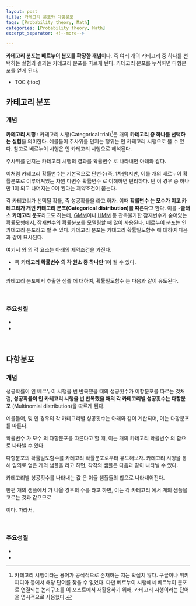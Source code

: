 ```yaml
---
layout: post
title: 카테고리 분포와 다항분포
tags: [Probability theory, Math]
categories: [Probability theory, Math]
excerpt_separator: <!--more-->

---
```


**카테고리 분포는 베르누이 분포를 확장한 개념**이다. 즉 여러 개의 카테고리 중 하나를 선택하는 실험의 결과는 카테고리 분포를 따르게 된다. 카테고리 분포를 누적하면 다항분포를 얻게 된다.
<!--more-->

* TOC
{:toc}

## 카테고리 분포
### 개념

**카테고리 시행**
: 카테고리 시행(Categorical trial)[^cat]은 <span><script type="math/tex">k</script></span>개의 **카테고리 중 하나를 선택하는 실험**을 의미한다. 예를들어 주사위를 던지는 행위는 <span><script type="math/tex">k=6</script></span>인 카테고리 시행으로 볼 수 있다. 참고로 베르누이 시행은 <span><script type="math/tex">k=1</script></span>인 카테고리 시행으로 해석된다.  

[^cat]: 카테고리 시행이라는 용어가 공식적으로 존재하는 지는 확실치 않다. 구글이나 위키피디아 등에서 해당 단어를 찾을 수 없었다. 다만 베르누이 시행에서 베르누이 분포로 연결되는 논리구조를 이 포스트에서 재활용하기 위해, 카테고리 시행이라는 단어을 명시적으로 사용했다.

주사위를 던지는 카테고리 시행의 결과를 확률변수 <span><script type="math/tex">X</script></span>로 나타내면 아래와 같다. 

<div class="math"><script type="math/tex; mode=display">
\begin{pmatrix}
X = 1 \\
X = 2 \\
\vdots \\
X = 6
\end{pmatrix}
</script></div>

  
이처럼 카테고리 확률변수는 기본적으로 단변수(즉, 1차원)지만, 이를 <span><script type="math/tex">k</script></span>개의 베르누이 확률분포로 이루어져있는 <span><script type="math/tex">k</script></span>차원 다변수 확률변수 <span><script type="math/tex">\mathbf{X} = (X_1, \cdots, X_k)</script></span>로 이해하면 편리하다. 단 이 경우 <span><script type="math/tex">(X_1, \cdots, X_k)</script></span> 중 하나만 1이 되고 나머지는 0이 된다는 제약조건이 붙는다. 

  
<div class="math"><script type="math/tex; mode=display">
\begin{matrix}
X = 1 ~\longrightarrow ~\mathbf{X} = (1, 0, 0, 0, 0, 0) \\
X = 2 ~\longrightarrow ~\mathbf{X} = (0, 1, 0, 0, 0, 0) \\
\vdots \\
X = 6 ~\longrightarrow ~\mathbf{X} = (0, 0, 0, 0, 0, 1)
\end{matrix}
</script></div>  
  

각 카테고리가 선택될 확률, 즉 성공확률을 <span><script type="math/tex">{\Theta} = (\theta_1, \cdots, \theta_k)</script></span>라고 하자. 이때 **확률변수 <span><script type="math/tex">\mathbf{X}</script></span>는 모수가 <span><script type="math/tex">{\Theta}</script></span>이고 카테고리가 <span><script type="math/tex">k</script></span>개인 카테고리 분포(Categorical distribution)를 따른다**고 한다. 이를 **<span><script type="math/tex">k</script></span>-클래스 카테고리 분포**라고도 하는데, [GMM](https://en.wikipedia.org/wiki/Mixture_model#Gaussian_mixture_model)이나 [HMM](https://en.wikipedia.org/wiki/Hidden_Markov_model) 등 관측불가한 잠재변수가 숨어있는 확률모형에서, 잠재변수의 확률분포를 모델링할 때 많이 사용된다. 베르누이 분포는 <span><script type="math/tex">k=1</script></span>인 카테고리 분포라고 할 수 있다. 카테고리 분포는 카테고리 확률밀도함수 <span><script type="math/tex">\mathbf{Cat}({\Theta})</script></span>에 대하여 다음과 같이 묘사된다.   

<div class="math"><script type="math/tex; mode=display">
\mathbf{X} = 
(X_1, \cdots, X_k)
\sim 
\left( \mathbf{Bern} (\theta_1), \cdots, \mathbf{Bern} (\theta_k) \right)
\overset{\text{let}}{=} \mathbf{Cat} ({\Theta}) \in \mathbb{R}^k
</script></div>

<div class="math"><script type="math/tex; mode=display">
\mathbf{Cat} (\mathbf{x}; {\Theta}) = \prod^k_{j=1} \theta_j^{x_j}
</script></div>

여기서 <span><script type="math/tex">\mathbf{X}</script></span>와 <span><script type="math/tex">{\Theta}</script></span>의 각 요소는 아래의 제약조건을 가진다.   

* <span><script type="math/tex">\sum_{j} X_j = 1, ~ X_j \in \lbrace 0, 1 \rbrace ~ \rightarrow</script></span> 즉 **카테고리 확률변수 <span><script type="math/tex">\mathbf{X}</script></span>의 각 원소 중 하나만 1**이 될 수 있다. 
* <span><script type="math/tex">\sum_{j} \theta_j = 1</script></span>


카테고리 분포에서 추출한 샘플 <span><script type="math/tex">\mathbf{x} = (x_1, \cdots, x_k)</script></span>에 대하여, 확률밀도함수 <span><script type="math/tex">\mathbf{Cat}(\mathbf{x}; {\Theta})</script></span>는 다음과 같이 유도된다. 

<div class="math"><script type="math/tex; mode=display">
\begin{aligned}
\mathbf{Cat}(\mathbf{x}; {\Theta}) 
&= p(\mathbf{X}=\mathbf{x} \mid {\Theta}) 
= \begin{cases}
\theta_1 & \text{if} ~ x_1 = 1 \\
\vdots \\
\theta_k & \text{if} ~ x_k = 1
\end{cases} \\
&= \prod^k_{j=1} \theta_j^{x_j}
\end{aligned}
</script></div>

<br/>

### 주요성질
* <span><script type="math/tex">\mathbf{E} [X_j] = \theta_j</script></span>
* <span><script type="math/tex">\mathbf{Var} [X_j] = \theta_j (1-\theta_j)</script></span>


<br/>

## 다항분포

### 개념
성공확률이 <span><script type="math/tex">\theta</script></span>인 베르누이 시행을 <span><script type="math/tex">n</script></span>번 반복했을 때의 성공횟수가 이항분포를 따르는 것처럼, **성공확률이 <span><script type="math/tex">{\Theta} = (\theta_1 \cdots \theta_k)</script></span>인 카테고리 시행을 <span><script type="math/tex">n</script></span>번 반복했을 때의 각 카테고리별 성공횟수는 다항분포** (Multinomial distribution)을 따르게 된다. 

<div class="math"><script type="math/tex; mode=display">
\left( 
\begin{matrix}
\small\text{베르누이 분포} \\ \big\downarrow \\ \small\text{이항 분포}
\end{matrix}
\right) \approx 
\left( 
\begin{matrix}
\small\text{카테고리 분포} \\ \big\downarrow \\ \small\text{다항 분포}
\end{matrix}
\right)
</script></div>

예를들어, <span><script type="math/tex">k=3</script></span> 및 <span><script type="math/tex">n=5</script></span>인 경우의 각 카테고리별 성공횟수는 아래와 같이 계산되며, 이는 다항분포를 따른다. 

<div class="math"><script type="math/tex; mode=display">
\begin{matrix}
(1, 0, 0) \\
(0, 0, 1) \\ 
(1, 0, 0) \\ 
(0, 1, 0) \\ 
(0, 0, 1)
\end{matrix}
\xrightarrow{\text{카테고리별 성공횟수 합산}} (2, 1, 2)
</script></div>

확률변수 <span><script type="math/tex">\mathbf{Y} = (Y_1, \cdots, Y_k) \in \mathbb{R}^k</script></span> 가 모수 <span><script type="math/tex">(n, {\Theta})</script></span>의 다항분포를 따른다고 할 때, 이는 <span><script type="math/tex">n</script></span>개의 카테고리 확률변수 <span><script type="math/tex">\mathbf{X}_i \sim \mathbf{Cat}({\Theta})</script></span>의 합으로 나타낼 수 있다. 

<div class="math"><script type="math/tex; mode=display">
\mathbf{Y} = \sum_{i=1}^n \mathbf{X}_i \sim \mathbf{Mul}(n, {\Theta})
</script></div>

<div class="math"><script type="math/tex; mode=display">
\mathbf{Mul} (\mathbf{y}; n, {\Theta}) = \binom{n}{\mathbf{y}} \prod^k_{j=1} \theta_j^{y_j} = \binom{n}{y_1, \cdots, y_k} \prod^k_{j=1} \theta_j^{y_j}
</script></div>

다항분포의 확률밀도함수를 카테고리 확률분포로부터 유도해보자.  카테고리 시행을 통해 임의로 얻은 <span><script type="math/tex">n</script></span>개의 샘플을 <span><script type="math/tex">(\mathbf{x}_1, \cdots, \mathbf{x}_n)</script></span> 라고 하면, 각각의 샘플은 다음과 같이 나타낼 수 있다. 

<div class="math"><script type="math/tex; mode=display">
\mathbf{x}_i = (x_{i1}, \cdots, x_{ik}) \in \mathbb{R}^k
</script></div>


카테고리별 성공횟수를 나타내는 값 <span><script type="math/tex">\mathbf{y}</script></span>은 이들 샘플들의 합으로 나타내어진다.  

<div class="math"><script type="math/tex; mode=display">
\sum_{i=1}^n \mathbf{x}_i = 
\begin{bmatrix} x_{11} \\ \vdots \\ x_{1k} \end{bmatrix} + 
\cdots + 
\begin{bmatrix} x_{n1} \\ \vdots \\ x_{nk} \end{bmatrix} 
= \begin{bmatrix} \sum_i^n x_{i1} \\ \vdots \\ \sum_i^n x_{ik} \end{bmatrix} 
= \begin{bmatrix} y_{1} \\ \vdots \\ y_{k} \end{bmatrix} 
= \mathbf{y}
</script></div>

한편 <span><script type="math/tex">n</script></span>개의 샘플에서 <span><script type="math/tex">\mathbf{y}</script></span>가 나올 경우의 수를 <span><script type="math/tex">C(n, \mathbf{y})</script></span>라고 하면, 이는 각 카테고리 <span><script type="math/tex">j</script></span>에서 <span><script type="math/tex">y_j</script></span>개의 샘플을 고르는 것과 같으므로

<div class="math"><script type="math/tex; mode=display">
C(n, \mathbf{y}) = \binom{n}{\mathbf{y}} = \binom{n}{y_1, \cdots, y_k} = \frac{n!}{y_1! \cdots y_k!}
</script></div>

이다. 따라서, 

<div class="math"><script type="math/tex; mode=display">
\begin{aligned}
\mathbf{Mul} (\mathbf{y}; n, {\Theta}) 
&= p~(\mathbf{Y}=\mathbf{y} \mid n, {\Theta}) \\
&= p \left( \sum_{i=1}^n \mathbf{X}_i=\mathbf{y} \mid n, {\Theta} \right) \\
&= C(n, \mathbf{y}) ~p(\mathbf{x}_1 \cdots \mathbf{x}_n \mid n, {\Theta}) \\
&= C(n, \mathbf{y}) \prod^n_{i=1} p(\mathbf{X}_i=\mathbf{x}_i \mid {\Theta}) \\
&= C(n, \mathbf{y}) \prod^n_{i=1} \mathbf{Cat} (\mathbf{x}_i; {\Theta}) \\
&= C(n, \mathbf{y}) \prod^n_{i=1} \prod^k_{j=1} \theta_j^{x_{ij}} \\
&= C(n, \mathbf{y}) \prod^k_{j=1} \theta_j^{x_{1j} + \cdots + x_{nj}} \\
&= \binom{n}{\mathbf{y}} \prod^k_{j=1} \theta_j^{y_j}
\end{aligned}
</script></div>

<br/>

### 주요성질

* <span><script type="math/tex">\mathbf{E}[Y_j] = n \theta_j</script></span>
* <span><script type="math/tex">\mathbf{Var}[Y_j] = n \theta_j (1-\theta_j)</script></span>

